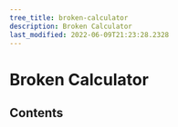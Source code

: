 ```yaml
---
tree_title: broken-calculator
description: Broken Calculator
last_modified: 2022-06-09T21:23:28.2328
---
```


# Broken Calculator

## Contents
